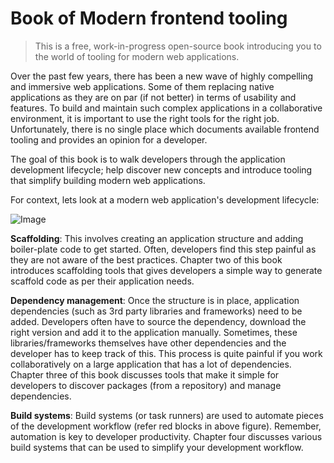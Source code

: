 # Book of Modern frontend tooling

> This is a free, work-in-progress open-source book introducing you to the world of tooling for modern web applications.

Over the past few years, there has been a new wave of highly compelling and immersive web applications. Some of them replacing native applications as they are on par (if not better) in terms of usability and features. To build and maintain such complex applications in a collaborative environment, it is important to use the right tools for the right job. Unfortunately, there is no single place which documents available frontend tooling and provides an opinion for a developer. 

The goal of this book is to walk developers through the application development lifecycle; help discover new concepts and introduce tooling that simplify building modern web applications.

For context, lets look at a modern web application's development lifecycle:

![Image](https://i.cloudup.com/XQZC5qLrl0.png)

**Scaffolding**: This involves creating an application structure and adding boiler-plate code to get started. Often, developers find this step painful as they are not aware of the best practices. Chapter two of this book introduces scaffolding tools that gives developers a simple way to generate scaffold code as per their application needs.

**Dependency management**: Once the structure is in place, application dependencies (such as 3rd party libraries and frameworks) need to be added. Developers often have to source the dependency, download the right version and add it to the application manually. Sometimes, these libraries/frameworks themselves have other dependencies and the developer has to keep track of this. This process is quite painful if you work collaboratively on a large application that has a lot of dependencies. Chapter three of this book discusses tools that make it simple for developers to discover packages (from a repository) and manage dependencies.

**Build systems**: Build systems (or task runners) are used to automate pieces of the development workflow (refer red blocks in above figure). Remember, automation is key to developer productivity. Chapter four discusses various build systems that can be used to simplify your development workflow.